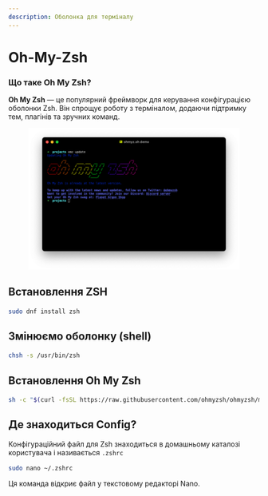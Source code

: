 ```yaml
---
description: Оболонка для терміналу
---
```


# Oh-My-Zsh

### Що таке Oh My Zsh?

**Oh My Zsh** — це популярний фреймворк для керування конфігурацією оболонки Zsh. Він спрощує роботу з терміналом, додаючи підтримку тем, плагінів та зручних команд.

<figure><img src="../../.gitbook/assets/image.png" alt=""><figcaption></figcaption></figure>

## Встановлення ZSH

```bash
sudo dnf install zsh
```

## Змінюємо оболонку (shell)

```bash
chsh -s /usr/bin/zsh
```

## Встановлення Oh My Zsh&#x20;

```bash
sh -c "$(curl -fsSL https://raw.githubusercontent.com/ohmyzsh/ohmyzsh/master/tools/install.sh)"
```

## Де знаходиться Config?

Конфігураційний файл для Zsh знаходиться в домашньому каталозі користувача і називається `.zshrc`

```bash
sudo nano ~/.zshrc
```

Ця команда відкриє файл у текстовому редакторі Nano.
